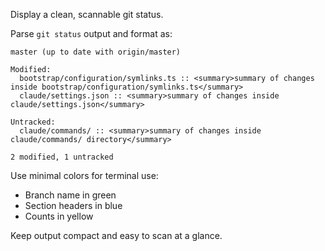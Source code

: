 Display a clean, scannable git status.

Parse `git status` output and format as:

```
master (up to date with origin/master)

Modified:
  bootstrap/configuration/symlinks.ts :: <summary>summary of changes inside bootstrap/configuration/symlinks.ts</summary>
  claude/settings.json :: <summary>summary of changes inside claude/settings.json</summary>

Untracked:
  claude/commands/ :: <summary>summary of changes inside claude/commands/ directory</summary>

2 modified, 1 untracked
```

Use minimal colors for terminal use:

- Branch name in green
- Section headers in blue
- Counts in yellow

Keep output compact and easy to scan at a glance.

